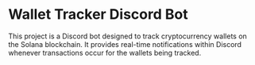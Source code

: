 # Wallet Tracker Discord Bot

This project is a Discord bot designed to track cryptocurrency wallets on the Solana blockchain. It provides real-time notifications within Discord whenever transactions occur for the wallets being tracked.
